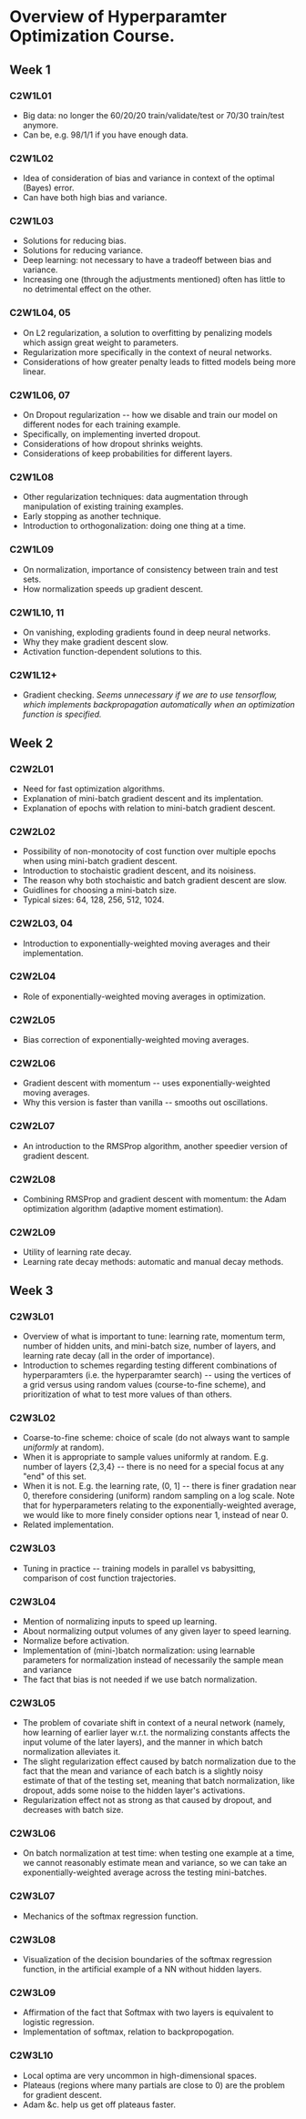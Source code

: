# Overview of Hyperparamter Optimization Course.

## Week 1

### C2W1L01
- Big data: no longer the 60/20/20 train/validate/test or 70/30 train/test
  anymore.
- Can be, e.g. 98/1/1 if you have enough data.

### C2W1L02
- Idea of consideration of bias and variance in context of the optimal (Bayes)
  error.
- Can have both high bias and variance.

### C2W1L03
- Solutions for reducing bias.
- Solutions for reducing variance.
- Deep learning: not necessary to have a tradeoff between bias and variance.
- Increasing one (through the adjustments mentioned) often has little to no
  detrimental effect on the other.

### C2W1L04, 05
- On L2 regularization, a solution to overfitting by penalizing models which
  assign great weight to parameters.
- Regularization more specifically in the context of neural networks.
- Considerations of how greater penalty leads to fitted models being more
  linear.

### C2W1L06, 07
- On Dropout regularization -- how we disable and train our model on different
  nodes for each training example.
- Specifically, on implementing inverted dropout.
- Considerations of how dropout shrinks weights.
- Considerations of keep probabilities for different layers.

### C2W1L08
- Other regularization techniques: data augmentation through manipulation of
  existing training examples.
- Early stopping as another technique.
- Introduction to orthogonalization: doing one thing at a time.

### C2W1L09
- On normalization, importance of consistency between train and test sets.
- How normalization speeds up gradient descent.

### C2W1L10, 11
- On vanishing, exploding gradients found in deep neural networks.
- Why they make gradient descent slow.
- Activation function-dependent solutions to this.

### C2W1L12+
- Gradient checking. *Seems unnecessary if we are to use tensorflow, which
  implements backpropagation automatically when an optimization function is
  specified.*
  
## Week 2

### C2W2L01
- Need for fast optimization algorithms.
- Explanation of mini-batch gradient descent and its implentation.
- Explanation of epochs with relation to mini-batch gradient descent.

### C2W2L02
- Possibility of non-monotocity of cost function over multiple epochs when using
  mini-batch gradient descent.
- Introduction to stochaistic gradient descent, and its noisiness.
- The reason why both stochaistic and batch gradient descent are slow.
- Guidlines for choosing a mini-batch size.
- Typical sizes: 64, 128, 256, 512, 1024.

### C2W2L03, 04
- Introduction to exponentially-weighted moving averages and their
  implementation. 

### C2W2L04
- Role of exponentially-weighted moving averages in optimization.

### C2W2L05
- Bias correction of exponentially-weighted moving averages.

### C2W2L06
- Gradient descent with momentum -- uses exponentially-weighted moving averages.
- Why this version is faster than vanilla -- smooths out oscillations.

### C2W2L07
- An introduction to the RMSProp algorithm, another speedier version of gradient
  descent.

### C2W2L08
- Combining RMSProp and gradient descent with momentum: the Adam optimization
  algorithm (adaptive moment estimation).

### C2W2L09
- Utility of learning rate decay.
- Learning rate decay methods: automatic and manual decay methods.

## Week 3

### C2W3L01
- Overview of what is important to tune: learning rate, momentum term, number of
  hidden units, and mini-batch size, number of layers, and learning rate decay
  (all in the order of importance).
- Introduction to schemes regarding testing different combinations of
  hyperparamters (i.e. the hyperparamter search) -- using the vertices of a grid
  versus using random values (course-to-fine scheme), and prioritization of what
  to test more values of than others.

### C2W3L02
- Coarse-to-fine scheme: choice of scale (do not always want to sample *uniformly*
  at random).
- When it is appropriate to sample values uniformly at random. E.g. number of
  layers {2,3,4} -- there is no need for a special focus at any "end" of this set.
- When it is not. E.g. the learning rate, (0, 1] -- there is finer gradation
  near 0, therefore considering (uniform) random sampling on a log scale.
  Note that for hyperparameters relating to the exponentially-weighted average,
  we would like to more finely consider options near 1, instead of near 0.
- Related implementation.

### C2W3L03
- Tuning in practice -- training models in parallel vs babysitting, comparison
  of cost function trajectories.   

### C2W3L04
- Mention of normalizing inputs to speed up learning.
- About normalizing output volumes of any given layer to speed learning.
- Normalize before activation.
- Implementation of (mini-)batch normalization: using learnable parameters for
  normalization instead of necessarily the sample mean and variance
- The fact that bias is not needed if we use batch normalization.

### C2W3L05
- The problem of covariate shift in context of a neural network (namely, how
  learning of earlier layer w.r.t. the normalizing constants affects the input
  volume of the later layers), and the manner in which batch normalization
  alleviates it.
- The slight regularization effect caused by batch normalization due to the fact
  that the mean and variance of each batch is a slightly noisy estimate of that
  of the testing set, meaning that batch normalization, like dropout, adds some
  noise to the hidden layer's activations.
- Regularization effect not as strong as that caused by dropout, and decreases
  with batch size.

### C2W3L06
- On batch normalization at test time: when testing one example at a time, we
  cannot reasonably estimate mean and variance, so we can take an
  exponentially-weighted average across the testing mini-batches.

### C2W3L07
- Mechanics of the softmax regression function.

### C2W3L08
- Visualization of the decision boundaries of the softmax regression function,
  in the artificial example of a NN without hidden layers.

### C2W3L09
- Affirmation of the fact that Softmax with two layers is equivalent to logistic
  regression.
- Implementation of softmax, relation to backpropogation.

### C2W3L10
- Local optima are very uncommon in high-dimensional spaces.
- Plateaus (regions where many partials are close to 0) are the problem for
  gradient descent. 
- Adam &c. help us get off plateaus faster.

